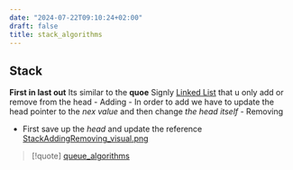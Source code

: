 ```yaml
---
date: "2024-07-22T09:10:24+02:00"
draft: false
title: stack_algorithms
---
```


## Stack

**First in last out** Its similar to the **quoe** Signly [Linked
List](/Notes/posts/Algorithms/Linked_List) that u only add or remove
from the head - Adding - In order to add we have to update the head
pointer to the *nex value* and then change *the head itself* - Removing
- First save up the *head* and update the reference
[StackAddingRemoving_visual.png](/StackAddingRemoving_visual.png)

> \[!quote\]
> [queue_algorithms](/Notes/posts/Algorithms/queue_algorithms)
